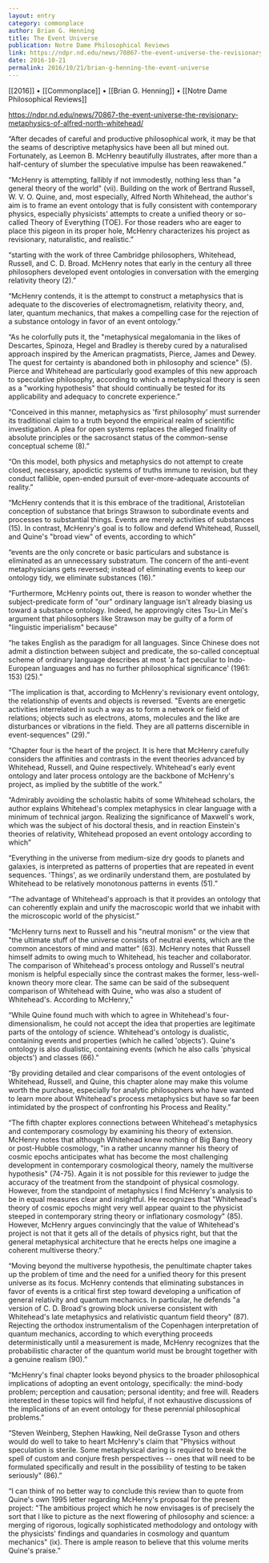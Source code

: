```yaml
---
layout: entry
category: commonplace
author: Brian G. Henning
title: The Event Universe
publication: Notre Dame Philosophical Reviews
link: https://ndpr.nd.edu/news/70867-the-event-universe-the-revisionary-metaphysics-of-alfred-north-whitehead/
date: 2016-10-21
permalink: 2016/10/21/brian-g-henning-the-event-universe
---
```


[[2016]] • [[Commonplace]] • [[Brian G. Henning]] • [[Notre Dame Philosophical Reviews]]

https://ndpr.nd.edu/news/70867-the-event-universe-the-revisionary-metaphysics-of-alfred-north-whitehead/

“After decades of careful and productive philosophical work, it may be that the seams of descriptive metaphysics have been all but mined out. Fortunately, as Leemon B. McHenry beautifully illustrates, after more than a half-century of slumber the speculative impulse has been reawakened.”

“McHenry is attempting, fallibly if not immodestly, nothing less than "a general theory of the world" (vii). Building on the work of Bertrand Russell, W. V. O. Quine, and, most especially, Alfred North Whitehead, the author's aim is to frame an event ontology that is fully consistent with contemporary physics, especially physicists' attempts to create a unified theory or so-called Theory of Everything (TOE). For those readers who are eager to place this pigeon in its proper hole, McHenry characterizes his project as revisionary, naturalistic, and realistic.”

“starting with the work of three Cambridge philosophers, Whitehead, Russell, and C. D. Broad. McHenry notes that early in the century all three philosophers developed event ontologies in conversation with the emerging relativity theory (2).”

“McHenry contends, it is the attempt to construct a metaphysics that is adequate to the discoveries of electromagnetism, relativity theory, and, later, quantum mechanics, that makes a compelling case for the rejection of a substance ontology in favor of an event ontology.”

“As he colorfully puts it, the "metaphysical megalomania in the likes of Descartes, Spinoza, Hegel and Bradley is thereby cured by a naturalised approach inspired by the American pragmatists, Pierce, James and Dewey. The quest for certainty is abandoned both in philosophy and science" (5). Pierce and Whitehead are particularly good examples of this new approach to speculative philosophy, according to which a metaphysical theory is seen as a "working hypothesis" that should continually be tested for its applicability and adequacy to concrete experience.”

“Conceived in this manner, metaphysics as 'first philosophy' must surrender its traditional claim to a truth beyond the empirical realm of scientific investigation. A plea for open systems replaces the alleged finality of absolute principles or the sacrosanct status of the common-sense conceptual scheme (8).”

“On this model, both physics and metaphysics do not attempt to create closed, necessary, apodictic systems of truths immune to revision, but they conduct fallible, open-ended pursuit of ever-more-adequate accounts of reality.”

“McHenry contends that it is this embrace of the traditional, Aristotelian conception of substance that brings Strawson to subordinate events and processes to substantial things. Events are merely activities of substances (15). In contrast, McHenry's goal is to follow and defend Whitehead, Russell, and Quine's "broad view" of events, according to which”

“events are the only concrete or basic particulars and substance is eliminated as an unnecessary substratum. The concern of the anti-event metaphysicians gets reversed; instead of eliminating events to keep our ontology tidy, we eliminate substances (16).”

“Furthermore, McHenry points out, there is reason to wonder whether the subject-predicate form of "our" ordinary language isn't already biasing us toward a substance ontology. Indeed, he approvingly cites Tsu-Lin Mei's argument that philosophers like Strawson may be guilty of a form of "linguistic imperialism" because”

“he takes English as the paradigm for all languages. Since Chinese does not admit a distinction between subject and predicate, the so-called conceptual scheme of ordinary language describes at most 'a fact peculiar to Indo-European languages and has no further philosophical significance' (1961: 153) (25).”

“The implication is that, according to McHenry's revisionary event ontology, the relationship of events and objects is reversed. "Events are energetic activities interrelated in such a way as to form a network or field of relations; objects such as electrons, atoms, molecules and the like are disturbances or vibrations in the field. They are all patterns discernible in event-sequences" (29).”

“Chapter four is the heart of the project. It is here that McHenry carefully considers the affinities and contrasts in the event theories advanced by Whitehead, Russell, and Quine respectively. Whitehead's early event ontology and later process ontology are the backbone of McHenry's project, as implied by the subtitle of the work.”

“Admirably avoiding the scholastic habits of some Whitehead scholars, the author explains Whitehead's complex metaphysics in clear language with a minimum of technical jargon. Realizing the significance of Maxwell's work, which was the subject of his doctoral thesis, and in reaction Einstein's theories of relativity, Whitehead proposed an event ontology according to which”

“Everything in the universe from medium-size dry goods to planets and galaxies, is interpreted as patterns of properties that are repeated in event sequences. 'Things', as we ordinarily understand them, are postulated by Whitehead to be relatively monotonous patterns in events (51).”

“The advantage of Whitehead's approach is that it provides an ontology that can coherently explain and unify the macroscopic world that we inhabit with the microscopic world of the physicist.”

“McHenry turns next to Russell and his "neutral monism" or the view that "the ultimate stuff of the universe consists of neutral events, which are the common ancestors of mind and matter" (63). McHenry notes that Russell himself admits to owing much to Whitehead, his teacher and collaborator. The comparison of Whitehead's process ontology and Russell's neutral monism is helpful especially since the contrast makes the former, less-well-known theory more clear. The same can be said of the subsequent comparison of Whitehead with Quine, who was also a student of Whitehead's. According to McHenry,”

“While Quine found much with which to agree in Whitehead's four-dimensionalism, he could not accept the idea that properties are legitimate parts of the ontology of science. Whitehead's ontology is dualistic, containing events and properties (which he called 'objects'). Quine's ontology is also dualistic, containing events (which he also calls 'physical objects') and classes (66).”

“By providing detailed and clear comparisons of the event ontologies of Whitehead, Russell, and Quine, this chapter alone may make this volume worth the purchase, especially for analytic philosophers who have wanted to learn more about Whitehead's process metaphysics but have so far been intimidated by the prospect of confronting his Process and Reality.”

“The fifth chapter explores connections between Whitehead's metaphysics and contemporary cosmology by examining his theory of extension. McHenry notes that although Whitehead knew nothing of Big Bang theory or post-Hubble cosmology, "in a rather uncanny manner his theory of cosmic epochs anticipates what has become the most challenging development in contemporary cosmological theory, namely the multiverse hypothesis" (74-75). Again it is not possible for this reviewer to judge the accuracy of the treatment from the standpoint of physical cosmology. However, from the standpoint of metaphysics I find McHenry's analysis to be in equal measures clear and insightful. He recognizes that "Whitehead's theory of cosmic epochs might very well appear quaint to the physicist steeped in contemporary string theory or inflationary cosmology" (85). However, McHenry argues convincingly that the value of Whitehead's project is not that it gets all of the details of physics right, but that the general metaphysical architecture that he erects helps one imagine a coherent multiverse theory.”

“Moving beyond the multiverse hypothesis, the penultimate chapter takes up the problem of time and the need for a unified theory for this present universe as its focus. McHenry contends that eliminating substances in favor of events is a critical first step toward developing a unification of general relativity and quantum mechanics. In particular, he defends "a version of C. D. Broad's growing block universe consistent with Whitehead's late metaphysics and relativistic quantum field theory" (87). Rejecting the orthodox instrumentalism of the Copenhagen interpretation of quantum mechanics, according to which everything proceeds deterministically until a measurement is made, McHenry recognizes that the probabilistic character of the quantum world must be brought together with a genuine realism (90).”

“McHenry's final chapter looks beyond physics to the broader philosophical implications of adopting an event ontology, specifically: the mind-body problem; perception and causation; personal identity; and free will. Readers interested in these topics will find helpful, if not exhaustive discussions of the implications of an event ontology for these perennial philosophical problems.”

“Steven Weinberg, Stephen Hawking, Neil deGrasse Tyson and others would do well to take to heart McHenry's claim that "Physics without speculation is sterile. Some metaphysical daring is required to break the spell of custom and conjure fresh perspectives -- ones that will need to be formulated specifically and result in the possibility of testing to be taken seriously" (86).”

“I can think of no better way to conclude this review than to quote from Quine's own 1995 letter regarding McHenry's proposal for the present project: "The ambitious project which he now envisages is of precisely the sort that I like to picture as the next flowering of philosophy and science: a merging of rigorous, logically sophisticated methodology and ontology with the physicists' findings and quandaries in cosmology and quantum mechanics" (ix). There is ample reason to believe that this volume merits Quine's praise.”


